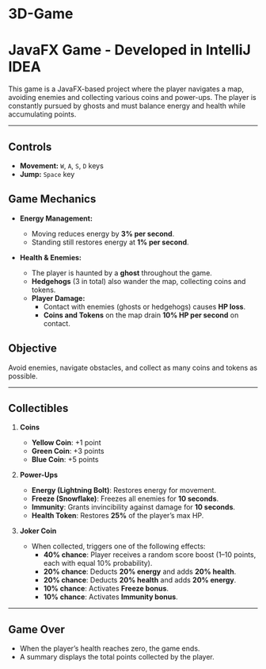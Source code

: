 # 3D-Game
# JavaFX Game - Developed in IntelliJ IDEA

This game is a JavaFX-based project where the player navigates a map, avoiding enemies and collecting various coins and power-ups. The player is constantly pursued by ghosts and must balance energy and health while accumulating points.

---

## **Controls**
- **Movement:** `W`, `A`, `S`, `D` keys
- **Jump:** `Space` key

## **Game Mechanics**

- **Energy Management:**
  - Moving reduces energy by **3% per second**.
  - Standing still restores energy at **1% per second**.

- **Health & Enemies:**
  - The player is haunted by a **ghost** throughout the game.
  - **Hedgehogs** (3 in total) also wander the map, collecting coins and tokens.
  - **Player Damage:**
    - Contact with enemies (ghosts or hedgehogs) causes **HP loss**.
    - **Coins and Tokens** on the map drain **10% HP per second** on contact.

## **Objective**
Avoid enemies, navigate obstacles, and collect as many coins and tokens as possible.

---

## **Collectibles**

1. **Coins**  
   - **Yellow Coin**: +1 point
   - **Green Coin**: +3 points
   - **Blue Coin**: +5 points

2. **Power-Ups**
   - **Energy (Lightning Bolt)**: Restores energy for movement.
   - **Freeze (Snowflake)**: Freezes all enemies for **10 seconds**.
   - **Immunity**: Grants invincibility against damage for **10 seconds**.
   - **Health Token**: Restores **25%** of the player’s max HP.

3. **Joker Coin**  
   - When collected, triggers one of the following effects:
     - **40% chance**: Player receives a random score boost (1–10 points, each with equal 10% probability).
     - **20% chance**: Deducts **20% energy** and adds **20% health**.
     - **20% chance**: Deducts **20% health** and adds **20% energy**.
     - **10% chance**: Activates **Freeze bonus**.
     - **10% chance**: Activates **Immunity bonus**.

---

## **Game Over**
- When the player’s health reaches zero, the game ends.
- A summary displays the total points collected by the player.
